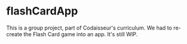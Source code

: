 # flashCardApp
This is a group project, part of Codaisseur's curriculum. 
We had to re-create the Flash Card game into an app. 
It's still WIP.
